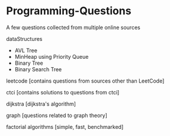 # Programming-Questions
A few questions collected from multiple online sources

dataStructures
  - AVL Tree
  - MinHeap using Priority Queue
  - Binary Tree
  - Binary Search Tree
  

leetcode [contains questions from sources other than LeetCode]

ctci [contains solutions to questions from ctci]

dijkstra [dijkstra's algorithm]

graph [questions related to graph theory]

factorial algorithms [simple, fast, benchmarked]
